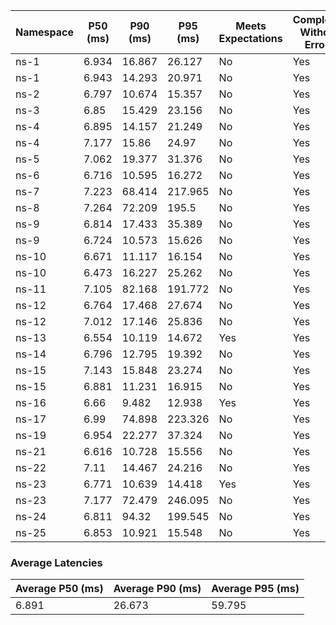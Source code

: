 | Namespace | P50 (ms) | P90 (ms) | P95 (ms) | Meets Expectations | Completed Without Errors |
|-----------|----------|----------|----------|--------------------|--------------------------|
| ns-1 | 6.934 | 16.867 | 26.127 | No | Yes |
| ns-1 | 6.943 | 14.293 | 20.971 | No | Yes |
| ns-2 | 6.797 | 10.674 | 15.357 | No | Yes |
| ns-3 | 6.85 | 15.429 | 23.156 | No | Yes |
| ns-4 | 6.895 | 14.157 | 21.249 | No | Yes |
| ns-4 | 7.177 | 15.86 | 24.97 | No | Yes |
| ns-5 | 7.062 | 19.377 | 31.376 | No | Yes |
| ns-6 | 6.716 | 10.595 | 16.272 | No | Yes |
| ns-7 | 7.223 | 68.414 | 217.965 | No | Yes |
| ns-8 | 7.264 | 72.209 | 195.5 | No | Yes |
| ns-9 | 6.814 | 17.433 | 35.389 | No | Yes |
| ns-9 | 6.724 | 10.573 | 15.626 | No | Yes |
| ns-10 | 6.671 | 11.117 | 16.154 | No | Yes |
| ns-10 | 6.473 | 16.227 | 25.262 | No | Yes |
| ns-11 | 7.105 | 82.168 | 191.772 | No | Yes |
| ns-12 | 6.764 | 17.468 | 27.674 | No | Yes |
| ns-12 | 7.012 | 17.146 | 25.836 | No | Yes |
| ns-13 | 6.554 | 10.119 | 14.672 | Yes | Yes |
| ns-14 | 6.796 | 12.795 | 19.392 | No | Yes |
| ns-15 | 7.143 | 15.848 | 23.274 | No | Yes |
| ns-15 | 6.881 | 11.231 | 16.915 | No | Yes |
| ns-16 | 6.66 | 9.482 | 12.938 | Yes | Yes |
| ns-17 | 6.99 | 74.898 | 223.326 | No | Yes |
| ns-19 | 6.954 | 22.277 | 37.324 | No | Yes |
| ns-21 | 6.616 | 10.728 | 15.556 | No | Yes |
| ns-22 | 7.11 | 14.467 | 24.216 | No | Yes |
| ns-23 | 6.771 | 10.639 | 14.418 | Yes | Yes |
| ns-23 | 7.177 | 72.479 | 246.095 | No | Yes |
| ns-24 | 6.811 | 94.32 | 199.545 | No | Yes |
| ns-25 | 6.853 | 10.921 | 15.548 | No | Yes |

### Average Latencies
| Average P50 (ms) | Average P90 (ms) | Average P95 (ms) |
|------------------|------------------|------------------|
| 6.891 | 26.673 | 59.795 |
